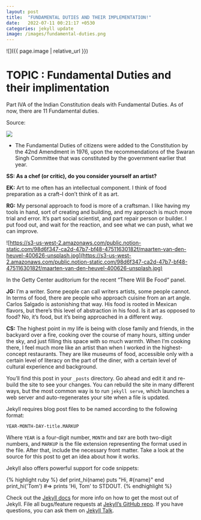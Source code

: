 ```yaml
---
layout: post
title:  "FUNDAMENTAL DUTIES AND THEIR IMPLEMENTATION!"
date:   2022-07-11 00:21:17 +0530
categories: jekyll update
image: /images/fundamental-duties.png
---
```


![]({{ page.image | relative_url }})

# TOPIC : **Fundamental Duties and their implimentation**

Part IVA of the Indian Constitution deals with Fundamental Duties. As of now, there are 11 Fundamental duties.

Source: 

![](https://s3.us-west-2.amazonaws.com/secure.notion-static.com/5417f069-bcb5-4bc9-849a-73db140a60ff/Untitled.png?X-Amz-Algorithm=AWS4-HMAC-SHA256&X-Amz-Content-Sha256=UNSIGNED-PAYLOAD&X-Amz-Credential=AKIAT73L2G45EIPT3X45%2F20220711%2Fus-west-2%2Fs3%2Faws4_request&X-Amz-Date=20220711T155930Z&X-Amz-Expires=86400&X-Amz-Signature=3e66077bed0fcc9bf5126c9d29549fab94709cc3d79fb16df5db391a16a4ab04&X-Amz-SignedHeaders=host&response-content-disposition=filename%20%3D%22Untitled.png%22&x-id=GetObject)
- The Fundamental Duties of citizens were added to the Constitution by the 42nd Amendment in 1976, upon the recommendations of the Swaran Singh Committee that was constituted by the government earlier that year.

**SS: As a chef (or critic), do you consider yourself an artist?**

**EK:** Art to me often has an intellectual component. I think of food preparation as a craft–I don’t think of it as art.

**RG:** My personal approach to food is more of a craftsman. I like having my tools in hand, sort of creating and building, and my approach is much more trial and error. It’s part social scientist, and part repair person or builder. I put food out, and wait for the reaction, and see what we can push, what we can improve.

![https://s3-us-west-2.amazonaws.com/public.notion-static.com/98d6f347-ca2d-47b7-bf48-47511630182f/maarten-van-den-heuvel-400626-unsplash.jpg](https://s3-us-west-2.amazonaws.com/public.notion-static.com/98d6f347-ca2d-47b7-bf48-47511630182f/maarten-van-den-heuvel-400626-unsplash.jpg)

In the Getty Center auditorium for the recent “There Will Be Food“ panel.

**JG:** I’m a writer. Some people can call writers artists, some people cannot. In terms of food, there are people who approach cuisine from an art angle. Carlos Salgado is astonishing that way. His food is rooted in Mexican flavors, but there’s this level of abstraction in his food. Is it art as opposed to food? No, it’s food, but it’s being approached in a different way.

**CS:** The highest point in my life is being with close family and friends, in the backyard over a fire, cooking over the course of many hours, sitting under the sky, and just filling this space with so much warmth. When I’m cooking there, I feel much more like an artist than when I worked in the highest-concept restaurants. They are like museums of food, accessible only with a certain level of literacy on the part of the diner, with a certain level of cultural experience and background.



You’ll find this post in your `_posts` directory. Go ahead and edit it and re-build the site to see your changes. You can rebuild the site in many different ways, but the most common way is to run `jekyll serve`, which launches a web server and auto-regenerates your site when a file is updated.

Jekyll requires blog post files to be named according to the following format:

`YEAR-MONTH-DAY-title.MARKUP`

Where `YEAR` is a four-digit number, `MONTH` and `DAY` are both two-digit numbers, and `MARKUP` is the file extension representing the format used in the file. After that, include the necessary front matter. Take a look at the source for this post to get an idea about how it works.

Jekyll also offers powerful support for code snippets:

{% highlight ruby %}
def print_hi(name)
  puts "Hi, #{name}"
end
print_hi('Tom')
#=> prints 'Hi, Tom' to STDOUT.
{% endhighlight %}

Check out the [Jekyll docs][jekyll-docs] for more info on how to get the most out of Jekyll. File all bugs/feature requests at [Jekyll’s GitHub repo][jekyll-gh]. If you have questions, you can ask them on [Jekyll Talk][jekyll-talk].

[jekyll-docs]: https://jekyllrb.com/docs/home
[jekyll-gh]:   https://github.com/jekyll/jekyll
[jekyll-talk]: https://talk.jekyllrb.com/
